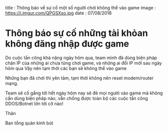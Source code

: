 title : Thông báo về sự cố một số người chơi không thể vào game
image : https://i.imgur.com/QPGSXso.jpg
date  : 07/08/2018
# Thông báo sự cố những tài khỏan không đăng nhập được game

Do cuộc tấn công khá nặng ngày hôm qua, team mình đã dùng biện pháp chặn IP của những ai chưa từng chơi game, và những ai đổi IP mới sau ngày hôm qua
Vậy nên tạm thời các bạn sẽ không thể vào game

Những bạn đã chơi thì yên tâm, tạm thời không nên reset modem/router mạng.

Team sẽ cố gắng tới hết ngày hôm nay sẽ đẻ mọi người vào game mà không cần dùng biện pháp nào, vẫn chống được toàn bộ các cuộc tấn công DDOS/Botnet lớn tới cỡ nào!

Thân

Ban tổng quản kính bút
